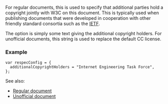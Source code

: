 For regular documents, this is used to specify that additional parties hold a copyright jointly with W3C on this document. This is typically used when publishing documents that were developed in cooperation with other friendly standard consortia such as the [IETF](http://www.ietf.org/). 

The option is simply some text giving the additional copyright holders. For unofficial documents, this string is used to replace the default CC license. 

### Example

```JS
var respecConfig = {
  additionalCopyrightHolders = "Internet Engineering Task Force",
};
```

See also:

 * [Regular document](https://www.w3.org/respec/examples/boilerplate.html?additionalCopyrightHolders=Internet%20Engineering%20Task%20Force)
 * [Unofficial document](https://www.w3.org/respec/examples/boilerplate.html?additionalCopyrightHolders=Copyright%20%C2%A9%201977%20Robin%20Berjon;specStatus=unofficial)